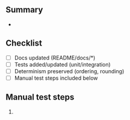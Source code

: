 ## Summary
-

## Checklist
- [ ] Docs updated (README/docs/*)
- [ ] Tests added/updated (unit/integration)
- [ ] Determinism preserved (ordering, rounding)
- [ ] Manual test steps included below

## Manual test steps
1. 
